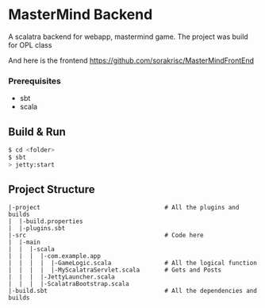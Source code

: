 # MasterMind Backend #

A scalatra backend for webapp, mastermind game. The project was build for OPL class

And here is the frontend
https://github.com/sorakrisc/MasterMindFrontEnd

### Prerequisites

* sbt
* scala

## Build & Run ##

```sh
$ cd <folder>
$ sbt
> jetty:start

```

## Project Structure ##

```
|-project                                   # All the plugins and builds
|  |-build.properties
|  |-plugins.sbt
|-src                                       # Code here
|  |-main
|  |  |-scala
|  |  |  |-com.example.app
|  |  |  |  |-GameLogic.scala               # All the logical function
|  |  |  |  |-MyScalatraServlet.scala       # Gets and Posts
|  |  |  |-JettyLauncher.scala
|  |  |  |-ScalatraBootstrap.scala
|-build.sbt                                 # All the dependencies and builds

```